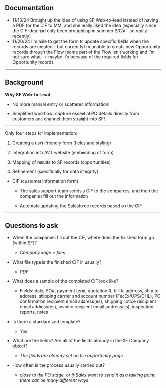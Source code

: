 ## Documentation
- 11/13/24 Brought up the idea of using SF Web-to-lead instead of having a PDF for the CIF to MM, and she really liked the idea (especially since the CIF idea had only been brought up in summer 2024 - so really recently)
- 11/20/24 I’m able to get the form to update specific fields when the records are created - but currently I’m unable to create new Opportunity records through the Flow (some part of the Flow isn’t working and I’m not sure what) → maybe it’s because of the required fields for Opportunity records

---

## Background

 **Why SF Web-to-Lead**

- No more manual entry or scattered information!
    
- Simplified workflow: capture essential PO details directly from customers and channel them straight into SF!
    

---

Only four steps for implementation:

1. Creating a user-friendly form (fields and styling)
    
2. Integration into AVT website (embedding of form)
    
3. Mapping of results to SF records (opportunities)
    
4. Refinement (specifically for data integrity)

- CIF (customer information form)
    
    - The sales support team sends a CIF to the companies, and then the companies fill out the information
        
    - Automate updating the Salesforce records based on the CIF
        

---

## Questions to ask

- When the companies fill out the CIF, where does the finished form go (within SF)?
    
    - _Company page > files_
        
- What file type is the finished CIF in usually?
    
    - _PDF_
        
- What does a sample of the completed CIF look like?
    
    - Fields: date, PO#, payment term, quotation #, bill to address, ship to address, shipping carrier and account number (FedEx/UPS/DHL), PO confirmation recipient email address(es), shipping notice reicipient email address(es), invoice recipient email address(es), inspection reports, notes 
        
- Is there a standardized template?
    
    - _Yes_
        
- What are the fields? Are all of the fields already in the SF Company object?
    
    - _The fields are already set on the opportunity page_
        
- How often is the process usually carried out?
    
    - _close to the PO stage, or if Sales want to send it as a talking point, there can be many different ways_
